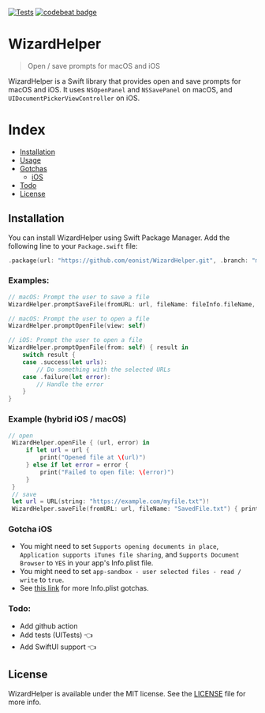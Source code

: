 [![Tests](https://github.com/sentryco/WizardHelper/actions/workflows/Tests.yml/badge.svg)](https://github.com/sentryco/WizardHelper/actions/workflows/Tests.yml)
[![codebeat badge](https://codebeat.co/badges/9f71bf1b-cdba-4fb5-97f7-fa603fde7555)](https://codebeat.co/projects/github-com-eonist-wizardhelper-master)

# WizardHelper

> Open / save prompts for macOS and iOS

WizardHelper is a Swift library that provides open and save prompts for macOS and iOS. It uses `NSOpenPanel` and `NSSavePanel` on macOS, and `UIDocumentPickerViewController` on iOS.

# Index
- [Installation](#installation)
- [Usage](#usage)
- [Gotchas](#gotchas)
    - [iOS](#ios)
- [Todo](#todo)
- [License](#license)


## Installation

You can install WizardHelper using Swift Package Manager. Add the following line to your `Package.swift` file:

```swift
.package(url: "https://github.com/eonist/WizardHelper.git", .branch: "master")
```

### Examples:
```swift
// macOS: Prompt the user to save a file
WizardHelper.promptSaveFile(fromURL: url, fileName: fileInfo.fileName, view: self)

// macOS: Prompt the user to open a file
WizardHelper.promptOpenFile(view: self)

// iOS: Prompt the user to open a file
WizardHelper.promptOpenFile(from: self) { result in
    switch result {
    case .success(let urls):
        // Do something with the selected URLs
    case .failure(let error):
        // Handle the error
    }
}
```

### Example (hybrid iOS / macOS)
```swift
// open
 WizardHelper.openFile { (url, error) in
     if let url = url {
         print("Opened file at \(url)")
     } else if let error = error {
         print("Failed to open file: \(error)")
     }
 }
 // save
 let url = URL(string: "https://example.com/myfile.txt")! 
 WizardHelper.saveFile(fromURL: url, fileName: "SavedFile.txt") { print("File saved") }
```

### Gotcha  iOS

- You might need to set `Supports opening documents in place`, `Application supports iTunes file sharing`, and `Supports Document Browser` to `YES` in your app's Info.plist file.
- You might need to set `app-sandbox - user selected files - read / write` to `true`.
- See [this link](https://stackoverflow.com/questions/70370908/showing-ios-app-files-within-in-the-files-app) for more Info.plist gotchas.


### Todo:
- Add github action
- Add tests (UITests) 👈
- Add SwiftUI support 👈

## License
WizardHelper is available under the MIT license. See the [LICENSE](LICENSE) file for more info.
